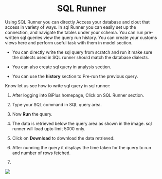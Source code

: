 
<center><h1>SQL Runner </h1></center>

Using SQL Runner you can directly Access your database and clout that access in variety of ways. In sql Runner you can easily set up the connection, and navigate the tables under your schema. You can run pre-written sql queries view the query run history. You can create your customs views here and perform useful task with them in model section.  

- You can directly write the sql query from scratch and run it make sure the dialects used in SQL runner should match the database dialects. 

- You can also create sql query in analysis section. 

- You can use the **history** section to Pre-run the previous query.

Know let us see how to write sql query in sql runner:

1. After logging into BiPlus homepage, Click on SQL Runner section.

2.  Type your SQL command in SQL query area.
3.  Now **Run** the query.
4. The data is retrieved below the query area as shown in the image. sql runner will load upto limit 5000 only.
5. Click on **Download** to download the data retrieved.
6. After nunning the query it displays the time taken for the query to run and number of rows fetched.
7. 

![
](https://raw.githubusercontent.com/sv18042016/fp1/ce8e9fc79b080f9de55ebc3627f8c1f071efd6d5/images/sql_runner.png)
<!--stackedit_data:
eyJoaXN0b3J5IjpbMjA4ODIwNjcwOSwxMTIzODU3MDIxLDQwNj
cwNTUzMyw0MzE5OTYxNzYsLTE1MzEwOTgyMDEsLTQxMDAxNDc3
NywtMjAwNzc0NDA2MiwxMDgwNjQ4NTA1LDg1NDI0NjQyOCwtMT
Y0NjUxMTU3OCwtMjMxNjM3MTU5LDY2MjA0NzA4OCwtNTExNjI1
Mzg3XX0=
-->